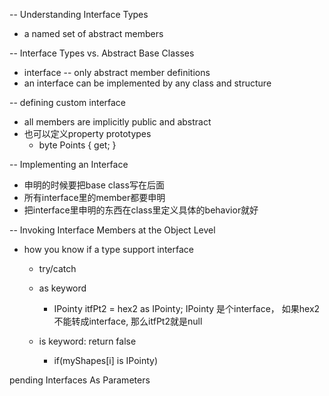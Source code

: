 -- Understanding Interface Types
  - a named set of abstract members

-- Interface Types vs. Abstract Base Classes
  - interface -- only abstract member definitions
  - an interface can be implemented by any class and structure 
  
-- defining custom interface 
  - all members are implicitly public and abstract 
  - 也可以定义property prototypes 
    - byte Points { get; }
    
-- Implementing an Interface
  - 申明的时候要把base class写在后面
  - 所有interface里的member都要申明
  - 把interface里申明的东西在class里定义具体的behavior就好  

-- Invoking Interface Members at the Object Level
  - how you know if a type support interface 
    - try/catch 
    
    - as keyword 
      - IPointy itfPt2 = hex2 as IPointy; IPointy 是个interface， 如果hex2不能转成interface, 那么itfPt2就是null
    
    - is keyword: return false 
      - if(myShapes[i] is IPointy)
    
    
   pending  Interfaces As Parameters
    
    
    
    
    
    
    
    
    
    
    
    
    
    
    
    
    
    
    
    
    
    
